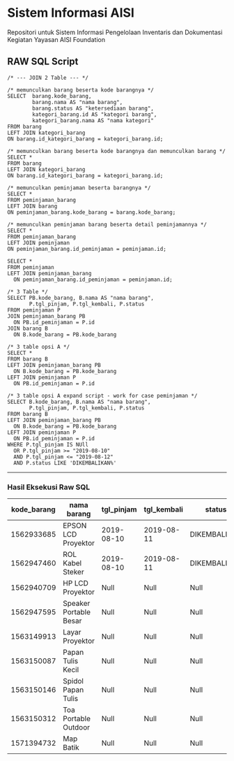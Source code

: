 

# Sistem Informasi AISI
Repositori untuk Sistem Informasi Pengelolaan Inventaris dan Dokumentasi Kegiatan Yayasan AISI Foundation

## RAW SQL Script

    /* --- JOIN 2 Table --- */
    
    /* memunculkan barang beserta kode barangnya */
    SELECT  barang.kode_barang, 
            barang.nama AS "nama barang", 
            barang.status AS "ketersediaan barang", 
            kategori_barang.id AS "kategori barang", 
            kategori_barang.nama AS "nama kategori"
    FROM barang
    LEFT JOIN kategori_barang
    ON barang.id_kategori_barang = kategori_barang.id;
    
    /* memunculkan barang beserta kode barangnya dan memunculkan barang */
    SELECT *
    FROM barang
    LEFT JOIN kategori_barang
    ON barang.id_kategori_barang = kategori_barang.id;
    
    /* memunculkan peminjaman beserta barangnya */
    SELECT *
    FROM peminjaman_barang
    LEFT JOIN barang
    ON peminjaman_barang.kode_barang = barang.kode_barang;
    
    /* memunculkan peminjaman barang beserta detail peminjamannya */
    SELECT *
    FROM peminjaman_barang
    LEFT JOIN peminjaman
    ON peminjaman_barang.id_peminjaman = peminjaman.id;
    
    SELECT * 
    FROM peminjaman
    LEFT JOIN peminjaman_barang
      ON peminjaman_barang.id_peminjaman = peminjaman.id;
    
    /* 3 Table */
    SELECT PB.kode_barang, B.nama AS "nama barang",
           P.tgl_pinjam, P.tgl_kembali, P.status
    FROM peminjaman P
    JOIN peminjaman_barang PB
      ON PB.id_peminjaman = P.id
    JOIN barang B
      ON B.kode_barang = PB.kode_barang
      
    /* 3 table opsi A */
    SELECT *
    FROM barang B
    LEFT JOIN peminjaman_barang PB
      ON B.kode_barang = PB.kode_barang
    LEFT JOIN peminjaman P
      ON PB.id_peminjaman = P.id
      
    /* 3 table opsi A expand script - work for case peminjaman */
    SELECT B.kode_barang, B.nama AS "nama barang",
           P.tgl_pinjam, P.tgl_kembali, P.status
    FROM barang B
    LEFT JOIN peminjaman_barang PB
      ON B.kode_barang = PB.kode_barang
    LEFT JOIN peminjaman P
      ON PB.id_peminjaman = P.id
    WHERE P.tgl_pinjam IS NUll
      OR P.tgl_pinjam >= "2019-08-10"
      AND P.tgl_pinjam <= "2019-08-12"
      AND P.status LIKE 'DIKEMBALIKAN%'

------
### Hasil Eksekusi Raw SQL
| kode_barang | nama barang | tgl_pinjam | tgl_kembali | status |
|--|--|--|--|--|
| 1562933685 | EPSON LCD Proyektor | 2019-08-10 | 2019-08-11 | DIKEMBALIKAN |
| 1562947460 | ROL Kabel Steker  |  2019-08-10 | 2019-08-11  | DIKEMBALIKAN |
| 1562940709 | HP LCD Proyektor   |   Null          |    Null         |   Null          |      
| 1562947595 | Speaker Portable Besar |Null |Null |Null |
| 1563149913 | Layar Proyektor |Null |Null |Null |       
| 1563150087 | Papan Tulis Kecil |Null |Null |Null |           
| 1563150146 | Spidol Papan Tulis |Null |Null |Null |  
| 1563150312 | Toa Portable Outdoor |Null |Null |Null |     
| 1571394732 | Map Batik |Null |Null |Null |